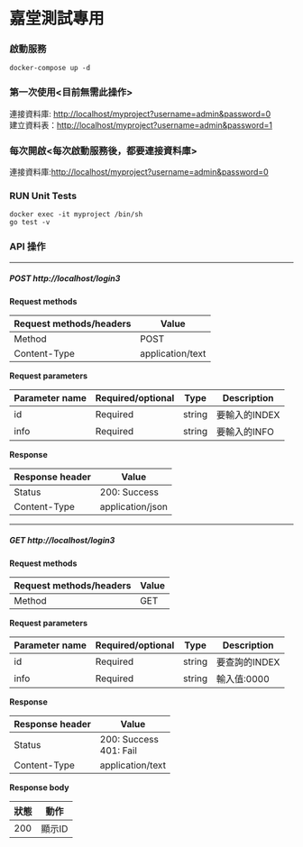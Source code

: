 # 嘉堂測試專用
### 啟動服務
```
docker-compose up -d
```
### 第一次使用<目前無需此操作>
連接資料庫: <http://localhost/myproject?username=admin&password=0>  
建立資料表：<http://localhost/myproject?username=admin&password=1>

### 每次開啟<每次啟動服務後，都要連接資料庫>
連接資料庫:<http://localhost/myproject?username=admin&password=0>  

### RUN Unit Tests
```
docker exec -it myproject /bin/sh
go test -v
```

### API 操作

----
##### POST http://localhost/login3

**Request methods**

| Request methods/headers | Value |
| ------------- | ------------------------------ |
| Method      | POST       |
| Content-Type   | application/text     |

**Request parameters**

| Parameter name | Required/optional | Type | Description |
| --------- | ------------ |------ |------------ |
| id      | Required    |	string    |要輸入的INDEX    |
| info      | Required    |	string    |要輸入的INFO   |

**Response**

| Response header | Value |
| ------------- | ------------------------------ |
| Status  | 200: Success       |
| Content-Type   | application/json     |

----

##### GET http://localhost/login3

**Request methods**

| Request methods/headers | Value |
| ------------- | ------------------------------ |
| Method      | GET       |

**Request parameters**

| Parameter name | Required/optional | Type | Description |
| --------- | ------------ |------ |------------ |
| id      | Required    |	string    |要查詢的INDEX    |
| info      | Required    |	string    |輸入值:0000   |

**Response**

| Response header | Value |
| ------------- | ------------------------------ |
| Status  | 200: Success<br>401: Fail|
| Content-Type   | application/text     |

**Response body**

| 狀態 |動作|
| ------------- | ------------------------------ |
| 200  | 顯示ID|


